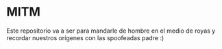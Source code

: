 # MITM
Este repositorio va a ser para mandarle de hombre en el medio de royas y recordar nuestros orígenes con las spoofeadas padre :)
